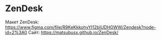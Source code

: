 # ZenDesk
Макет ZenDesk: https://www.figma.com/file/R9KeKkkohyYI12bIUDHGWW/Zendesk?node-id=2%3A0
Сайт: https://matsubusx.github.io/ZenDesk/
